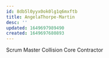 ```yaml
---
id: 8db5l0yyx0ok0lg1q6mxftb
title: AngelaThorpe-Martin
desc: ''
updated: 1649697989490
created: 1649697680893
---
```


Scrum Master
Collision Core
Contractor
